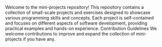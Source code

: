Welcome to the mini-projects repository! 
This repository contains a collection of small-scale projects and exercises designed to showcase various programming skills and concepts. 
Each project is self-contained and focuses on different aspects of software development, providing practical examples and hands-on experience.
Contribution Guidelines
We welcome contributions to improve and expand the collection of mini-projects if you have any.
